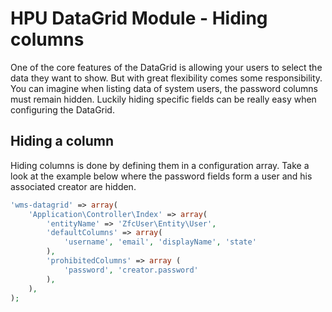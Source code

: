 # HPU DataGrid Module - Hiding columns
One of the core features of the DataGrid is allowing your users to select the data they want to show.
But with great flexibility comes some responsibility. You can imagine when listing data of system users, the password columns must remain hidden.
Luckily hiding specific fields can be really easy when configuring the DataGrid.

## Hiding a column
Hiding columns is done by defining them in a configuration array. Take a look at the example below where the password fields form a
user and his associated creator are hidden. 

```php
'wms-datagrid' => array(
    'Application\Controller\Index' => array(
        'entityName' => 'ZfcUser\Entity\User',
        'defaultColumns' => array(
            'username', 'email', 'displayName', 'state'
        ),
        'prohibitedColumns' => array (
            'password', 'creator.password'
        ),
    ),
);
```
    